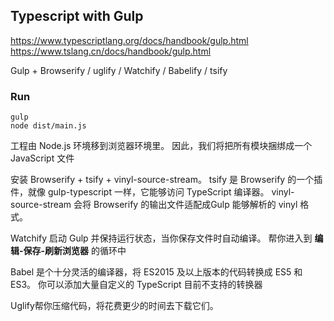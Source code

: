 ## Typescript with Gulp
https://www.typescriptlang.org/docs/handbook/gulp.html
https://www.tslang.cn/docs/handbook/gulp.html

Gulp + Browserify / uglify / Watchify / Babelify / tsify

### Run

```
gulp
node dist/main.js
```

工程由 Node.js 环境移到浏览器环境里。 因此，我们将把所有模块捆绑成一个 JavaScript 文件

安装 Browserify + tsify + vinyl-source-stream。 tsify 是 Browserify 的一个插件，就像 gulp-typescript 一样，它能够访问 TypeScript 编译器。 vinyl-source-stream 会将 Browserify 的输出文件适配成Gulp 能够解析的 vinyl 格式。

Watchify 启动 Gulp 并保持运行状态，当你保存文件时自动编译。 帮你进入到 **编辑-保存-刷新浏览器** 的循环中

Babel 是个十分灵活的编译器，将 ES2015 及以上版本的代码转换成 ES5 和 ES3。 你可以添加大量自定义的 TypeScript 目前不支持的转换器

Uglify帮你压缩代码，将花费更少的时间去下载它们。
